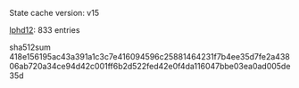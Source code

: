 State cache version: v15

[lphd12](https://www.github.com/lphd12): 833 entries

sha512sum
418e156195ac43a391a1c3c7e416094596c25881464231f7b4ee35d7fe2a43806ab720a34ce94d42c001ff6b2d522fed42e0f4da116047bbe03ea0ad005de35d
